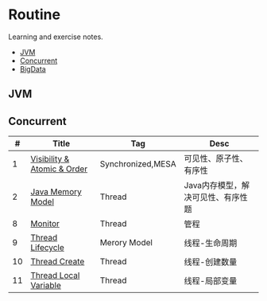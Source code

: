 # Routine
Learning and exercise notes.

- [JVM](#JVM)
- [Concurrent](#Concurrent)
- [BigData](#BigData)

## JVM

## Concurrent

| #   | Title                            | Tag               | Desc                               |
| --- | -------------------------------- | ----------------- | ---------------------------------- |
| 1   | [Visibility & Atomic & Order][1] | Synchronized,MESA | 可见性、原子性、有序性             |
| 2   | [Java Memory Model][2]           | Thread            | Java内存模型，解决可见性、有序性题 |
| 8   | [Monitor][8]                     | Thread            | 管程                               |
| 9   | [Thread Lifecycle][9]            | Merory Model      | 线程-生命周期                      |
| 10  | [Thread Create][10]              | Thread            | 线程-创建数量                      |
| 11  | [Thread Local Variable][11]      | Thread            | 线程-局部变量                      |

[1]: https://github.com/mantoudev/routine/tree/master/concurrent/01-visibility%20%26%20atomic%20%26%20order
[2]: https://github.com/mantoudev/routine/tree/master/concurrent/02-Java%20Meroy%20Model
[8]: https://github.com/mantoudev/routine/tree/master/concurrent/monitor
[9]: https://github.com/mantoudev/routine/tree/master/concurrent/thread-lifecycle
[10]: https://github.com/mantoudev/routine/tree/master/concurrent/thread-create
[11]: https://github.com/mantoudev/routine/tree/master/concurrent/thread-localVariable

